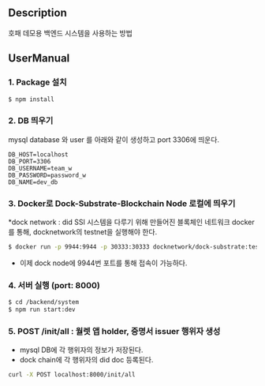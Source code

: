 ## Description

호패 데모용 백엔드 시스템을 사용하는 방법

## UserManual

### 1. Package 설치

```bash
$ npm install
```

### 2. DB 띄우기

mysql database 와 user 를 아래와 같이 생성하고 port 3306에 띄운다.

```
DB_HOST=localhost
DB_PORT=3306
DB_USERNAME=team_w
DB_PASSWORD=password_w
DB_NAME=dev_db
```

### 3. Docker로 Dock-Substrate-Blockchain Node 로컬에 띄우기

\*dock network : did SSI 시스템을 다루기 위해 만들어진 블록체인 네트워크
docker를 통해, docknetwork의 testnet을 실행해야 한다.

```bash
$ docker run -p 9944:9944 -p 30333:30333 docknetwork/dock-substrate:testnet --dev --ws-external --enable-offchain-indexing=true
```

- 이제 dock node에 9944번 포트를 통해 접속이 가능하다.

### 4. 서버 실행 (port: 8000)

```bash
$ cd /backend/system
$ npm run start:dev
```

### 5. POST /init/all : 월렛 앱 holder, 증명서 issuer 행위자 생성

- mysql DB에 각 행위자의 정보가 저장된다.
- dock chain에 각 행위자의 did doc 등록된다.

```bash
curl -X POST localhost:8000/init/all
```
